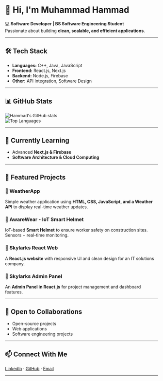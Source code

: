 # 👋 Hi, I'm Muhammad Hammad  

💻 **Software Developer | BS Software Engineering Student**  
Passionate about building **clean, scalable, and efficient applications**.  

---

## 🛠️ Tech Stack  
- **Languages:** C++, Java, JavaScript  
- **Frontend:** React.js, Next.js  
- **Backend:** Node.js, Firebase  
- **Other:** API Integration, Software Design  

---

## 📊 GitHub Stats  
![Hammad's GitHub stats](https://github-readme-stats.vercel.app/api?username=Hammad-Solutions&show_icons=true&theme=dark)  
![Top Languages](https://github-readme-stats.vercel.app/api/top-langs/?username=Hammad-Solutions&layout=compact&theme=dark)  

---

## 🌱 Currently Learning  
- Advanced **Next.js & Firebase**  
- **Software Architecture & Cloud Computing**  

---

## 🚀 Featured Projects  

### 🔹 WeatherApp
Simple weather application using **HTML, CSS, JavaScript, and a Weather API** to display real-time weather updates.

### 🔹 AwareWear - IoT Smart Helmet
IoT-based **Smart Helmet** to ensure worker safety on construction sites. Sensors + real-time monitoring.

### 🔹 Skylarks React Web
A **React.js website** with responsive UI and clean design for an IT solutions company.

### 🔹 Skylarks Admin Panel
An **Admin Panel in React.js** for project management and dashboard features.

---

## 🤝 Open to Collaborations  
- Open-source projects  
- Web applications  
- Software engineering projects  

---

## 📫 Connect With Me  
[LinkedIn](https://www.linkedin.com/in/hammad-solution) · [GitHub](https://github.com/Hammad-Solutions) · [Email](mailto:m6784104@gmail.com)  

---
